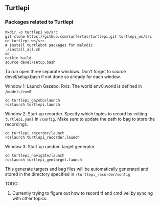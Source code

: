 Turtlepi
---
### Packages related to Turtlepi

```
mkdir -p turtlepi_ws/src
git clone https://github.com/surfertas/turtlepi.git turtlepi_ws/src
cd turtlepi_ws/src
# Install turtlebot packages for melodic
./install_all.sh
cd ..
catkin build
source devel/setup.bash
```

To run open three separate windows. Don't forget to source devel/setup.bash if
not done so already for each window.

Window 1: Launch Gazebo, Rviz. The world env0.world is defined in `/models/env0`.
```
cd turtlepi_gazebo/launch
roslaunch turtlepi.launch
```

Window 2: Start up recorder. Specify which topics to record by editing
`turtlepi.yaml` in `/config`. Make sure to update the path to bag to store the recordings.

```
cd turtlepi_recorder/launch
roslaunch turtlepi_recorder.launch
```

Window 3: Start up random target generator.
```
cd turtlepi_navigate/launch
roslaunch turtlepi_gentarget.launch
```

This generate targets and bag files will be automatically generated and stored
in the directory specified in `/turtlepi_recorder/config`.

TODO:

1. Currently trying to figure out how to record tf and cmd_vel by syncing with
other topics.
